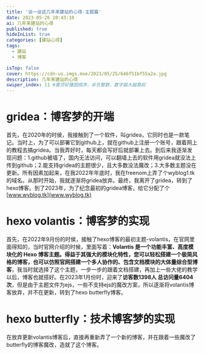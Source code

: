 ```yaml
---
title: '谈一谈这几年来建站的心得·主题篇'
date: 2023-05-26 20:43:10
ai: 几年来建站的心得
published: true
hideInList: true
categories: [建站心得]
tags:
  - 建站
  - 博客

isTop: false
cover: https://cdn-us.imgs.moe/2023/05/25/646f51bf55a2a.jpg
description: 几年来建站的心得
swiper_index: 11 #置顶轮播图顺序，非负整数，数字越大越靠前
---
```

# gridea：博客梦的开端
首先，在2020年的时侯，我接触到了一个软件，叫gridea，它同时也是一款笔记。当时上，为了可以部署它到github上，就在github上注册一个账号，跟着网上的教程去搞gridea。当我弄好时，每天都会写好后就部署上去。到后来我逐渐发现问题：1.github被墙了，国内无法访问，可以翻墙上去的软件用gridea就没法上传到github；2.能支持gridea的主题很少，且大多数没法魔改；3.大多数主题没在更新。所有因素加起来，在我2022年年底时，我在freenom上弄了个wyblog1.tk的域名。从那时开始，我就逐渐将gridea放弃。最终，我离开了gridea，转到了hexo博客。到了2023年，为了纪念最初的gridea博客，给它分配了个[www.wyblog.tk](www.wyblog.tk)
# hexo volantis：博客梦的实现
首先，在2022年9月份的时侯，接触了hexo博客的最初主题-volantis，在官网里面得知的，当时官网介绍的时候，里面写着：**Volantis 是一个功能丰富、高度模块化的 Hexo 博客主题。得益于其强大的模块化特性，您可以轻松搭建一个极简风格的博客，也可以仿照官网搭建一个多人协作的、包含文档模块的大体量综合型博客**，我当时就选择了这个主题，一步一步的跟着文档搭建，再加上一些大佬的教学以后，博客也就搭好。在2023年1月份时，迎来了**访客数1398人 总访问量6404次**，但是由于主题文件为ejs，一些不支持ejs的魔改方案，所以逐渐将volantis博客放弃，并不在更新，转到了hexo butterfly博客。
# hexo butterfly：技术博客梦的实现
在放弃更新volantis博客后，直接再重新弄了一个新的博客，并在跟着一些魔改了butterfly的博客魔改，造就了这个博客。
